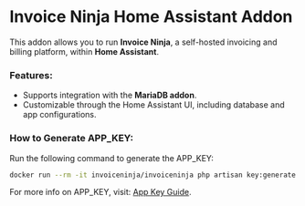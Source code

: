 # Invoice Ninja Home Assistant Addon

This addon allows you to run **Invoice Ninja**, a self-hosted invoicing and billing platform, within **Home Assistant**.

### Features:
- Supports integration with the **MariaDB addon**.
- Customizable through the Home Assistant UI, including database and app configurations.

### How to Generate APP_KEY:
Run the following command to generate the APP_KEY:
```bash
docker run --rm -it invoiceninja/invoiceninja php artisan key:generate --show
```

For more info on APP_KEY, visit: [App Key Guide](https://tighten.com/insights/app-key-and-you/).
